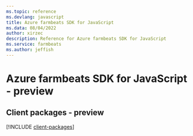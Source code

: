 ```yaml
---
ms.topic: reference
ms.devlang: javascript
title: Azure farmbeats SDK for JavaScript
ms.data: 08/04/2022
author: xirzec
description: Reference for Azure farmbeats SDK for JavaScript
ms.service: farmbeats
ms.author: jeffish
---
```

# Azure farmbeats SDK for JavaScript - preview

## Client packages - preview
[!INCLUDE [client-packages](farmbeats-client-index.md)]